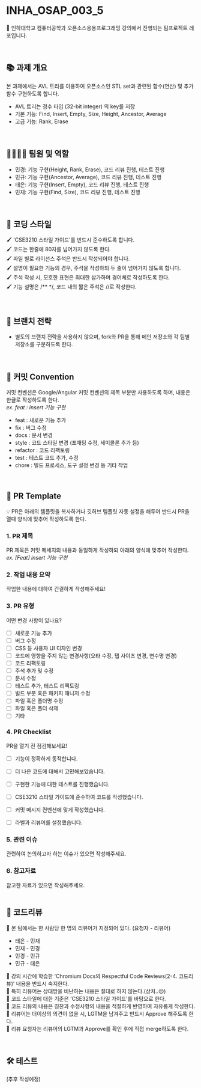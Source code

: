 # INHA_OSAP_003_5
👋 인하대학교 컴퓨터공학과 오픈소스응용프로그래밍 강의에서 진행되는 팀프로젝트 레포입니다.

<br>

## 📚 과제 개요
본 과제에서는 AVL 트리를 이용하여 오픈소스인 STL set과 관련된 함수(연산) 및 추가 함수 구현하도록 합니다.<br>
- AVL 트리는 정수 타입 (32-bit integer) 의 key를 저장<br>
- 기본 기능: Find, Insert, Empty, Size, Height, Ancestor, Average<br>
- 고급 기능: Rank, Erase<br>

<br>

## 👨‍👨‍👦‍👦 팀원 및 역할
- 민경: 기능 구현(Height, Rank, Erase), 코드 리뷰 진행, 테스트 진행 <br>
- 민규: 기능 구현(Ancestor, Average), 코드 리뷰 진행, 테스트 진행 <br> 
- 태은: 기능 구현(Insert, Empty), 코드 리뷰 진행, 테스트 진행 <br>
- 민재: 기능 구현(Find, Size), 코드 리뷰 진행, 테스트 진행 <br>

<br>

## 🎨 코딩 스타일
🖌 'CSE3210 스타일 가이드'를 반드시 준수하도록 합니다.<br>
🖌 코드는 한줄에 80자를 넘어가지 않도록 한다.<br>
🖌 파일 별로 라이선스 주석은 반드시 작성되어야 합니다.<br>
🖌 설명이 필요한 기능의 경우, 주석을 작성하되 두 줄이 넘어가지 않도록 합니다.<br>
🖌 주석 작성 시, 모호한 표현은 최대한 삼가하며 경어체로 작성하도록 한다.<br>
🖌 기능 설명은 /** */, 코드 내의 짧은 주석은 //로 작성한다.<br>

<br>

## 🌿 브랜치 전략
- 별도의 브랜치 전략을 사용하지 않으며, fork와 PR을 통해 메인 저장소와 각 팀별 저장소를 구분하도록 한다.

<br>

## 🎁 커밋 Convention
커밋 컨벤션은 Google/Angular 커밋 컨벤션의 제목 부분만 사용하도록 하며, 내용은 한글로 작성하도록 한다.<br>
*ex. feat : insert 기능 구현* <br>
- feat : 새로운 기능 추가 <br>
- fix : 버그 수정 <br>
- docs : 문서 변경 <br>
- style : 코드 스타일 변경 (포매팅 수정, 세미콜론 추가 등) <br>
- refactor : 코드 리팩토링 <br>
- test : 테스트 코드 추가, 수정 <br>
- chore : 빌드 프로세스, 도구 설정 변경 등 기타 작업 <br>

<br>


## 🧩 PR Template
💡 PR은 아래의 템플릿을 복사하거나 깃허브 템플릿 자동 설정을 해두어 반드시 PR을 열때 양식에 맞추어 작성하도록 한다.
<br>
### 1. PR 제목
PR 제목은 커밋 메세지의 내용과 동일하게 작성하되 아래의 양식에 맞추어 작성한다.<br>
*ex. [Feat] insert 기능 구현*
<br>

### 2. 작업 내용 요약
작업한 내용에 대하여 간결하게 작성해주세요!
<br>
### 3. PR 유형
어떤 변경 사항이 있나요?
- [ ] 새로운 기능 추가
- [ ] 버그 수정
- [ ] CSS 등 사용자 UI 디자인 변경
- [ ] 코드에 영향을 주지 않는 변경사항(오타 수정, 탭 사이즈 변경, 변수명 변경)
- [ ] 코드 리팩토링
- [ ] 주석 추가 및 수정
- [ ] 문서 수정
- [ ] 테스트 추가, 테스트 리팩토링
- [ ] 빌드 부분 혹은 패키지 매니저 수정
- [ ] 파일 혹은 폴더명 수정
- [ ] 파일 혹은 폴더 삭제
- [ ] 기타

### 4. PR Checklist
PR을 열기 전 점검해보세요!
- [ ] 기능이 정확하게 동작합니다.
- [ ] 더 나은 코드에 대해서 고민해보았습니다.
- [ ] 구현한 기능에 대한 테스트를 진행했습니다.
- [ ] CSE3210 스타일 가이드에 준수하여 코드를 작성했습니다.
- [ ] 커밋 메시지 컨벤션에 맞게 작성했습니다.
- [ ] 라벨과 리뷰어를 설정했습니다.


### 5. 관련 이슈
관련하여 논의하고자 하는 이슈가 있으면 작성해주세요.
<br>

### 6. 참고자료
참고한 자료가 있으면 작성해주세요.
<br>
<br>

## 📑 코드리뷰
📌 본 팀에서는 한 사람당 한 명의 리뷰어가 지정되어 있다. (요청자 - 리뷰어)<br>
- 태은 - 민재<br>
- 민재 - 민경<br>
- 민경 - 민규<br>
- 민규 - 태은<br>

📌 강의 시간에 학습한 'Chromium Docs의 Respectful Code Reviews(2-4. 코드리뷰)' 내용을 반드시 숙지한다.<br>
📌 특히 리뷰어는 상대방을 비난하는 내용은 절대로 하지 않는다.(상처..😥)<br>
📌 코드 스타일에 대한 기준은 'CSE3210 스타일 가이드'를 바탕으로 한다. <br>
📌 코드 리뷰의 내용은 칭찬과 수정사항의 내용을 적절하게 반영하여 자유롭게 작성한다.<br>
📌 리뷰어는 더이상의 의견이 없을 시, LGTM을 남겨주고 반드시 Approve 해주도록 한다. <br>
📌 리뷰 요청자는 리뷰어의 LGTM과 Approve를 확인 후에 직접 merge하도록 한다.<br>

<br>

## 🛠 테스트
(추후 작성예정)
